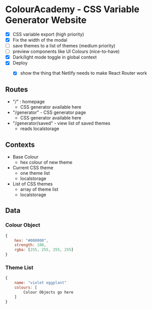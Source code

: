 # ColourAcademy - CSS Variable Generator Website 

- [x] CSS variable export (high priority)
- [x] Fix the width of the modal 
- [ ] save themes to a list of themes (medium priority)
- [ ] preview components like UI Colours (nice-to-have)
- [x] Dark/light mode toggle in global context 
- [x] Deploy
	- [x] show the thing that Netlify needs to make React Router work 




## Routes 

- "/" : homepage
	- CSS generator available here 
- "/generator" - CSS generator page 
	- CSS generator available here 
- "/generator/saved" - view list of saved themes 
	- reads localstorage 


## Contexts 

- Base Colour 
	- hex colour of new theme 
- Current CSS theme
	- one theme list 
	- localstorage 
- List of CSS themes
	- array of theme list
	- localstorage 




## Data 

### Colour Object 

```js
{
	hex: "#000000",
	strength: 100,
	rgba: [255, 255, 255, 255]
}
```

### Theme List 

```js
{
	name: "violet eggplant"
	colours: [
		Colour Objects go here 
	]
}
```


